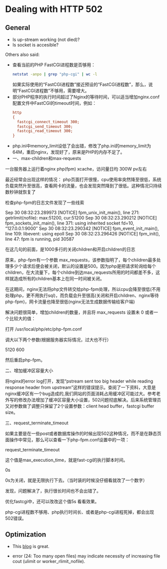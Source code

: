 # Dealing with HTTP 502

## General
- Is up-stream working (not died)?
- Is socket is accesible?

Others also said:
- 查看当前的PHP FastCGI进程数是否够用：
  ```bash
  netstat -anpo | grep "php-cgi" | wc -l
  ```
  如果实际使用的“FastCGI进程数”接近预设的“FastCGI进程数”，那么，说明“FastCGI进程数”不够用，需要增大。
- 部分PHP程序的执行时间超过了Nginx的等待时间，可以适当增加nginx.conf配置文件中FastCGI的timeout时间，例如：
  ```ini
  http
  {
    fastcgi_connect_timeout 300;
    fastcgi_send_timeout 300;
    fastcgi_read_timeout 300;
  }
  ```
- php.ini中memory_limit设低了会出错，修改了php.ini的memory_limit为64M，重启nginx，发现好了，原来是PHP的内存不足了。
- 一、max-children和max-requests

一台服务器上运行着nginx php(fpm) xcache，访问量日均 300W pv左右

最近经常会出现这样的情况： php页面打开很慢，cpu使用率突然降至很低，系统负载突然升至很高，查看网卡的流量，也会发现突然降到了很低。这种情况只持续数秒钟就恢复了

检查php-fpm的日志文件发现了一些线索

Sep 30 08:32:23.289973 [NOTICE] fpm_unix_init_main(), line 271: getrlimit(nofile): max:51200, cur:51200
Sep 30 08:32:23.290212 [NOTICE] fpm_sockets_init_main(), line 371: using inherited socket fd=10, “127.0.0.1:9000″
Sep 30 08:32:23.290342 [NOTICE] fpm_event_init_main(), line 109: libevent: using epoll
Sep 30 08:32:23.296426 [NOTICE] fpm_init(), line 47: fpm is running, pid 30587

在这几句的前面，是1000多行的关闭children和开启children的日志

原来，php-fpm有一个参数 max_requests，该参数指明了，每个children最多处理多少个请求后便会被关闭，默认的设置是500。因为php是把请求轮询给每个children，在大流量下，每个childre到达max_requests所用的时间都差不多，这样就造成所有的children基本上在同一时间被关闭。

在这期间，nginx无法将php文件转交给php-fpm处理，所以cpu会降至很低(不用处理php，更不用执行sql)，而负载会升至很高(关闭和开启children、nginx等待php-fpm)，网卡流量也降至很低(nginx无法生成数据传输给客户端)

解决问题很简单，增加children的数量，并且将 max_requests 设置未 0 或者一个比较大的值：

打开 /usr/local/php/etc/php-fpm.conf

调大以下两个参数(根据服务器实际情况，过大也不行）

<value name=”max_children”>5120</value>
<value name=”max_requests”>600</value>

然后重启php-fpm。

二、增加缓冲区容量大小

将nginx的error log打开，发现“pstream sent too big header while reading response header from upstream”这样的错误提示。查阅了一下资料，大意是nginx缓冲区有一个bug造成的,我们网站的页面消耗占用缓冲区可能过大。参考老外写的修改办法增加了缓冲区容量大小设置，502问题彻底解决。后来系统管理员又对参数做了调整只保留了2个设置参数：client head buffer，fastcgi buffer size。

三、request_terminate_timeout

如果主要是在一些post或者数据库操作的时候出现502这种情况，而不是在静态页面操作中常见，那么可以查看一下php-fpm.conf设置中的一项：

request_terminate_timeout

这个值是max_execution_time，就是fast-cgi的执行脚本时间。

0s

0s为关闭，就是无限执行下去。（当时装的时候没仔细看就改了一个数字）

发现，问题解决了，执行很长时间也不会出错了。

优化fastcgi中，还可以改改这个值5s 看看效果。

php-cgi进程数不够用、php执行时间长、或者是php-cgi进程死掉，都会出现502错误。


## Optimization

- This [blog](http://blog.martinfjordvald.com/2011/04/optimizing-nginx-for-high-traffic-loads/) is great.

- error (24: Too many open files) may indicate necessity of increasing file cout (ulimit or worker_rlimit_nofile).
